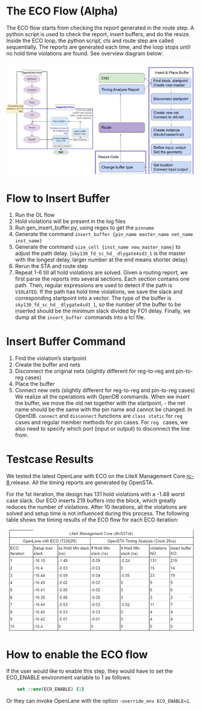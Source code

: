 # The ECO Flow (Alpha)
The ECO flow starts from checking the report generated in the route step. A python script is used to check the report, insert buffers, and do the resize. Inside the ECO loop, the python script, cts and route step are called sequentially.  The reports are generated each time, and the loop stops until no hold time violations are found. See overview diagram below:

![image](../_static/eco_flow.png)

# Flow to Insert Buffer
1. Run the OL flow 
2. Hold violations will be present in the log files 
3. Run gen_insert_buffer.py, using regex to get the `pinname`
4. Generate the command `insert_buffer {pin_name master_name net_name inst_name}`
5. Generate the command `size_cell {inst_name new_master_name}` to adjust the path delay. (`sky130_fd_sc_hd__dlygate4sd3_1` is the master with the longest delay, larger number at the end means shorter delay)
6. Rerun the STA and route step
7. Repeat 1-6 till all hold violations are solved.
Given a routing report, we first parse the reports into several sections. Each section contains one path. Then, regular expressions are used to detect if the path is `VIOLATED`. If the path has hold time violations, we save the slack and corresponding startpoint into a vector.  The type of the buffer is `sky130_fd_sc_hd__dlygate4sd3_1`, so the number of the buffer to be inserted should be the minimum slack divided by FO1 delay. Finally, we dump all the `insert_buffer `commands into a tcl file.

# Insert Buffer Command
1. Find the violation’s startpoint
2. Create the buffer and nets
3. Disconnect the original nets (slightly different for reg-to-reg and pin-to-reg cases)
4. Place the buffer
5. Connect new nets (slightly different for reg-to-reg and pin-to-reg cases)
We realize all the operations with OpenDB commands. When we insert the buffer, we move the old net together with the startpoint, - the net name should be the same with the pin name and cannot be changed. In OpenDB. `connect` and `disconnect` functions are `class static` for `reg` cases and regular member methods for pin cases. For `reg ` cases, we also need to specify which port (input or output) to disconnect the line from.

# Testcase Results
We tested the latest OpenLane with ECO on the LiteX Management Core [rc-8 ](https://github.com/efabless/caravel_mgmt_soc_litex/releases/tag/rc-8) release. All the timing reports are generated by OpenSTA. 

For the 1st iteration, the design has 131 hold violations with a -1.48 worst case slack. Our ECO inserts 219 buffers into the block, which greatly reduces the number of violations. After 10 iterations, all the violations are solved and setup time is not influenced during this process.
The following table shows the timing results of the ECO flow for each ECO iteration:


![image](../_static/eco_results.png)


# How to enable the ECO flow
If the user would like to enable this step, they would have to set the ECO_ENABLE environment variable to 1 as follows:

```tcl
    set ::env(ECO_ENABLE) {1}
```

Or they can invoke OpenLane with the option `-override_env ECO_ENABLE=1`.














































































